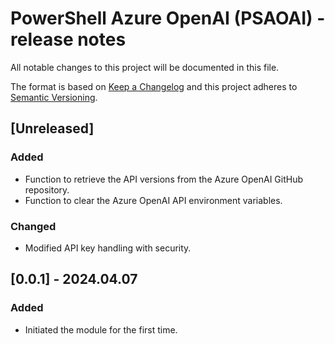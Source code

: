 # PowerShell Azure OpenAI (PSAOAI) - release notes

All notable changes to this project will be documented in this file.

The format is based on [Keep a Changelog](http://keepachangelog.com/) and this project adheres to [Semantic Versioning](http://semver.org/).

## [Unreleased]

### Added

- Function to retrieve the API versions from the Azure OpenAI GitHub repository.
- Function to clear the Azure OpenAI API environment variables.

### Changed

- Modified API key handling with security.

## [0.0.1] - 2024.04.07

### Added

- Initiated the module for the first time.
